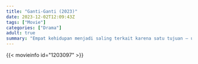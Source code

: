 ```yaml
---
title: "Ganti-Ganti (2023)"
date: 2023-12-02T12:09:43Z
tags: ["Movie"]
categories: ["Drama"]
adult: true
summary: "Empat kehidupan menjadi saling terkait karena satu tujuan – untuk membalas dendam. Segalanya menjadi lebih berdarah dan kacau ketika mereka semua menyadari siapa dalang sebenarnya."
---
```


<mux-player stream-type="on-demand"
src="https://kp3d-my.sharepoint.com/personal/ryoo_kp3d_onmicrosoft_com/_layouts/15/download.aspx?share=ER-5jpyG5ydHts5cgWNb4IYB0eH3a2cPtD3S1JFmnMtYKw" prefer-playback="mse" controls>

</mux-player>


{{< movieinfo id="1203097" >}}

<script src="https://cdn.jsdelivr.net/npm/@mux/mux-player"></script>

 <script type="application/ld+json ">
{
"@context": "https://schema.org/",
"@type": "VideoObject",
"name": "Ganti-Ganti (2023)",
"contentUrl": "https://stream.mux.com/027hrD026Gw9cqmGd00gjbequU02gGhQT3uUNdbe016lVcQc.m3u8",
"thumbnailUrl": "https://www.themoviedb.org/t/p/original/aTfFw75zlTDyCAZryMJAxhZVvPP.jpg?width=314&fit_mode=preserve&time=25",
"uploadDate": "2023-12-02T12:09:43Z",
}

</script>